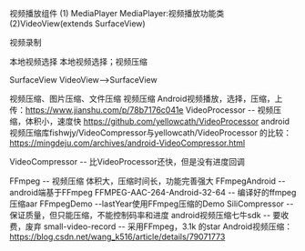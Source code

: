 视频播放组件
(1) MediaPlayer
MediaPlayer:视频播放功能类
(2)VideoView(extends SurfaceView)


视频录制


本地视频选择
本地视频选择；视频压缩




SurfaceView
VideoView—>SurfaceView

视频压缩、图片压缩、文件压缩
视频压缩
Android视频播放，选择，压缩，上传：https://www.jianshu.com/p/78b7176c041e
VideoProcessor -- 视频压缩，体积小，速度快
https://github.com/yellowcath/VideoProcessor
android视频压缩库fishwjy/VideoCompressor与yellowcath/VideoProcessor 的比较：https://mingdeju.com/archives/android-VideoCompressor.html

VideoCompressor -- 比VideoProcessor还快，但是没有进度回调

FFmpeg -- 视频压缩 体积大，压缩时间长，功能完善强大
FFmpegAndroid -- android端基于FFmpeg
FFMPEG-AAC-264-Android-32-64 -- 编译好的ffmpeg压缩aar
FFmpegDemo --lastYear使用FFmpeg压缩的Demo
SiliCompressor -- 保证质量，但只能压缩，不能控制码率和进度
android视频压缩七牛sdk -- 要收费，废弃
small-video-record -- 采用FFmpeg，3.1k 的star
Android视频压缩：https://blog.csdn.net/wang_k516/article/details/79071773

